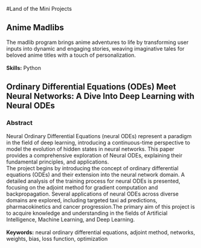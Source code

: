 #Land of the Mini Projects

## Anime Madlibs
The madlib program brings anime adventures to life by transforming user inputs into dynamic and engaging stories, weaving imaginative tales for beloved anime titles with a touch of personalization.
<br><br>**Skills:** Python

## Ordinary Differential Equations (ODEs) Meet Neural Networks: A Dive Into Deep Learning with Neural ODEs 
### Abstract
Neural Ordinary Differential Equations (neural ODEs) represent a paradigm in the field of deep learning, introducing a continuous-time perspective to model the evolution of hidden states in neural networks. This paper provides a comprehensive exploration of Neural ODEs, explaining their fundamental principles, and applications.<br>
The project begins by introducing the concept of ordinary differential equations (ODEs) and their extension into the neural network domain. A detailed analysis of the training process for neural ODEs is presented, focusing on the adjoint method for gradient computation and backpropagation. Several applications of neural ODEs across diverse domains are explored, including targeted taxi ad predictions, pharmacokinetics and cancer progression.The primary aim of this project is to acquire knowledge and understanding in the fields of Artificial Intelligence, Machine Learning, and Deep Learning. <br><br>
**Keywords:** neural ordinary differential equations, adjoint method, networks, weights, bias, loss function, optimization
